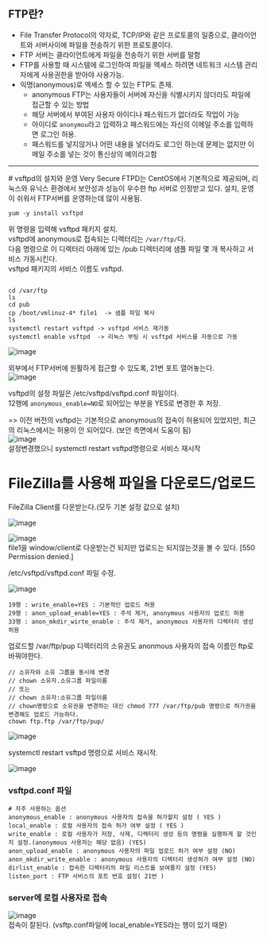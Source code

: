 ## FTP란?
* File Transfer Protocol의 약자로, TCP/IP와 같은 프로토콜의 일종으로, 클라이언트와 서버사이에 파일을 전송하기 위한 프로토콜이다.  
* FTP 서버는 클라이언트에게 파일을 전송하기 위한 서버를 말함
* FTP를 사용할 때 시스템에 로그인하여 파일을 엑세스 하려면 네트워크 시스템 관리자에게 사용권한을 받아야 사용가능.
* 익명(anonymous)로 엑세스 할 수 있는 FTP도 존재.
    * anonymous FTP는 사용자들이 서버에 자신을 식별시키지 않더라도 파일에 접근할 수 있는 방법
    * 해당 서버에서 부여된 사용자 아이디나 패스워드가 없더라도 작업이 가능
    * 아이디로 `anonymou`라고 입력하고 패스워드에는 자신의 이메일 주소를 입력하면 로그인 허용.
    * 패스워드를 넣지않거나 어떤 내용을 넣더라도 로그인 하는데 문제는 없지만 이메일 주소를 넣는 것이 통신상의 예의라고함


<hr>
# vsftpd의 설치와 운영
Very Secure FTPD는 CentOS에서 기본적으로 제공되며, 리눅스와 유닉스 환경에서 보안성과 성능이 우수한 ftp 서버로 인정받고 있다.  
설치, 운영이 쉬워서 FTP서버를 운영하는데 많이 사용됨.  

```
yum -y install vsftpd
```  
위 명령을 입력해 vsftpd 패키지 설치.  
vsftpd에 anonymous로 접속되는 디렉터리는 `/var/ftp/`다.  
다음 명령으로 이 디렉터리 아래에 있는 /pub 디렉터리에 샘플 파일 몇 개 복사하고 서비스 가동시킨다.  
vsftpd 패키지의 서비스 이름도  vsftpd.  

```  

cd /var/ftp
ls
cd pub
cp /boot/vmlinuz-4* file1  -> 샘플 파일 복사
ls
systemctl restart vsftpd -> vsftpd 서비스 재가동
systemctl enable vsftpd  -> 리눅스 부팅 시 vsftpd 서비스를 자동으로 가동 
```  

![image](https://user-images.githubusercontent.com/67637716/194819949-b9231f76-7709-430c-b06d-a23debfabc65.png)  

외부에서 FTP서버에 원활하게 접근할 수 있도록, 21번 포트 열어놓는다.  
![image](https://user-images.githubusercontent.com/67637716/194820049-ca74d7fa-0aab-4dd5-9211-d4334c168b66.png)  

vsftpd의 설정 파일은 /etc/vsftpd/vsftpd.conf 파일이다.  
12행에 `anonymous_enable=NO`로 되어있는 부분을 YES로 변경한 후 저장.  

=> 이전 버전의 vsftpd는 기본적으로 anonymous의 접속이 허용되어 있었지만, 최근의 리눅스에서는 허용이 안 되어있다. (보안 측면에서 도움이 됨)  
![image](https://user-images.githubusercontent.com/67637716/194820356-c8ff21a1-83b3-48c7-82da-828db7aadaf8.png)  
설정변경했으니 systemctl restart vsftpd명령으로 서비스 재시작  

# FileZilla를 사용해 파일을 다운로드/업로드
FileZilla Client를 다운받는다.(모두 기본 설정 값으로 설치)  

![image](https://user-images.githubusercontent.com/67637716/194823228-c09eb1c8-5086-41a1-b12b-74b8629cf05d.png)  


![image](https://user-images.githubusercontent.com/67637716/194823540-2af7d4f8-15e0-4ffd-a9c7-88f602801e7b.png)  
file1을 window/client로 다운받는건 되지만 업로드는 되지않는것을 볼 수 있다. [550 Permission denied.]  

/etc/vsftpd/vsftpd.conf 파일 수정.  

![image](https://user-images.githubusercontent.com/67637716/194823959-a9e1c459-d233-48b0-989b-40e232b5fec5.png)  

```  
19행 : write_enable=YES : 기본적인 업로드 허용
29행 : anon_upload_enable=YES : 주석 제거, anonymous 사용자의 업로드 허용
33행 : anon_mkdir_wirte_enable : 주석 제거, anonymous 사용자의 디렉터리 생성 허용
```  
업로드할 /var/ftp/pup 디렉터리의 소유권도 anonmous 사용자의 접속 이름인 ftp로 바꿔야한다.  
```
// 소유자와 소유 그룹을 동시에 변경
// chown 소유자.소유그룹 파일이름
// 또는
// chown 소유자:소유그룹 파일이름
// chown명령으로 소유권을 변경하는 대신 chmod 777 /var/ftp/pub 명령으로 허가권을 변경해도 업로드 가능하다.  
chown ftp.ftp /var/ftp/pup/
```  

![image](https://user-images.githubusercontent.com/67637716/194824554-7e4bc117-e947-4b4e-add1-1d2b699d81ef.png)  

systemctl restart vsftpd 명령으로 서비스 재시작.  

![image](https://user-images.githubusercontent.com/67637716/194825013-1e9fb3b5-f7b3-4f6c-8934-58f23e62e262.png)  

### vsftpd.conf 파일
```  
# 자주 사용하는 옵션
anonymous_enable : anonymous 사용자의 접속을 허가할지 설정 ( YES )
local_enable : 로컬 사용자의 접속 허가 여부 설정 ( YES )
write_enable : 로컬 사용자가 저장, 삭제, 디렉터리 생성 등의 명령을 실행하게 할 것인지 설정.(anonymous 사용자는 해당 없음) (YES)  
anon_upload_enable : anonymous 사용자의 파일 업로드 허가 여부 설정 (NO)
anon_mkdir_write_enable : anonymous 사용자의 디렉터리 생성허가 여부 설정 (NO)
dirlist_enable : 접속한 디렉터리의 파일 리스트를 보여줄지 설정 (YES)
listen_port : FTP 서비스의 포트 번호 설정( 21번 )
```  

### server에 로컬 사용자로 접속
![image](https://user-images.githubusercontent.com/67637716/194826690-4e7cf406-c5ac-4bd3-bfc0-1ba1f93bdf22.png)  
접속이 잘된다. (vsftp.conf파일에 local_enable=YES라는 행이 있기 때문)  





















